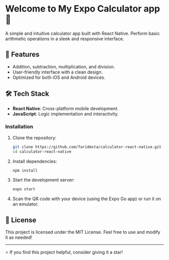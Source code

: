 # Welcome to My Expo Calculator app 👋

A simple and intuitive calculator app built with React Native. Perform basic arithmetic operations in a sleek and responsive interface.

## 🚀 Features

- Addition, subtraction, multiplication, and division.
- User-friendly interface with a clean design.
- Optimized for both iOS and Android devices.

## 🛠️ Tech Stack

- **React Native**: Cross-platform mobile development.
- **JavaScript**: Logic implementation and interactivity.


### Installation

1. Clone the repository:
   ```bash
   git clone https://github.com/faridmsta/calculator-react-native.git
   cd calculator-react-native
   ```

2. Install dependencies:
   ```bash
   npm install
   ```

3. Start the development server:
   ```bash
   expo start
   ```

4. Scan the QR code with your device (using the Expo Go app) or run it on an emulator.

## 📜 License

This project is licensed under the MIT License. Feel free to use and modify it as needed!

---

⭐ If you find this project helpful, consider giving it a star!
```
